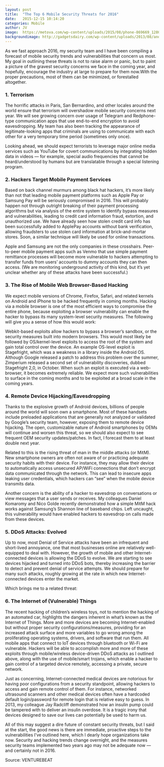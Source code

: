 ```yaml
---
layout: post
title:  "The Top 6 Mobile Security Threats for 2016"
date:   2015-12-15 10:14:20
categories: Mobile
author: JV
image:  https://metova.com/wp-content/uploads/2015/08/phone-869669_1280.jpg
backgroundimage: http://gadgetsdairy.com/wp-content/uploads/2013/08/android_green_wallpaper.jpg
---
```

As we fast approach 2016, my security team and I have been compiling a forecast of mobile security trends and vulnerabilities that concern us most. My goal in outlining these threats is not to raise alarm or panic, but to paint a picture of the gravest security concerns we face in the coming year, and hopefully, encourage the industry at large to prepare for them now.With the proper precautions, most of them can be minimized, or forestalled altogether.

### 1. Terrorism

The horrific attacks in Paris, San Bernardino, and other locales around the world ensure that terrorism will overshadow mobile security concerns next year. We will see growing concern over usage of Telegram and Redphone-type communication apps that use end-to-end encryption to avoid eavesdropping. My team has also been tracking the appearance of legitimate-looking apps that criminals are using to communicate with each other for a very temporary time period (sometimes only once).

Looking ahead, we should expect terrorists to leverage major online media services such as YouTube for covert communications by integrating hidden data in videos — for example, special audio frequencies that cannot be heard/understood by humans but are translatable through a special listening program.

### 2. Hackers Target Mobile Payment Services

Based on back channel murmurs among black hat hackers, it’s more likely than not that leading mobile payment platforms such as Apple Pay or Samsung Pay will be seriously compromised in 2016. This will probably happen not through outright breaking of their payment processing algorithms but via analysis of the entire system to identify bypass measures and vulnerabilities, leading to credit card information fraud, extortion, and unauthorized use. We have already seen how stolen credit card info has been successfully added to ApplePay accounts without bank verification, allowing fraudsters to use stolen card information at brick-and-mortar stores. Soon, a similar technique will likely be used for online transactions.

Apple and Samsung are not the only companies in these crosshairs. Peer-to-peer mobile payment apps such as Venmo that use simple payment remittance processes will become more vulnerable to hackers attempting to transfer funds from users’ accounts to dummy accounts they can then access. (We are monitoring underground activity of this kind, but it’s yet unclear whether any of these attacks have been successful.)

### 3. The Rise of Mobile Web Browser-Based Hacking

We expect mobile versions of Chrome, Firefox, Safari, and related kernels on Android and iPhone to be hacked frequently in coming months. Hacking via a mobile browser is one of the most efficient ways to compromise the entire phone, because exploiting a browser vulnerability can enable the hacker to bypass its many system-level security measures. The following will give you a sense of how this would work:

Webkit-based exploits allow hackers to bypass a browser’s sandbox, or the security measures built into modern browsers. This would most likely be followed by OS/kernel-level exploits to access the root of the system and gain total control over the device.
An example OS-level exploit is Stagefright, which was a weakness in a library inside the Android OS. Although Google released a patch to address this problem over the summer, Zimperium released a second set of vulnerability discoveries, dubbed Stagefright 2,0, in October. When such an exploit is executed via a web-browser, it becomes extremely reliable.
We expect more such vulnerabilities to surface in the coming months and to be exploited at a broad scale in the coming years.

### 4. Remote Device Hijacking/Eavesdropping

Thanks to the explosive growth of Android devices, billions of people around the world will soon own a smartphone. Most of these handsets include preloaded applications that are generally not analyzed or validated by Google’s security team, however, exposing them to remote device hijacking. The open, customizable nature of Android smartphones by OEMs will continue and worsen this threat, so we should also expect to see frequent OEM security updates/patches. In fact, I forecast them to at least double next year.

Related to this is the rising threat of man in the middle attacks (or MitM). New smartphone owners are often not aware of or practicing adequate security habits with their device. For instance, they may allow their device to automatically access unsecured AP/WiFi connections that don’t encrypt data communicated through the network. This can lead to insecure apps leaking user credentials, which hackers can “see” when the mobile device transmits data.

Another concern is the ability of a hacker to eavesdrop on conversations or view messages that a user sends or receives. My colleagues Daniel Komaromy and Nico Golde recently demonstrated how a simple MitM hack works against Samsung’s Shannon line of baseband chips. Left uncaught, this vulnerability would have enabled hackers to eavesdrop on calls made from these devices.

### 5. DDoS Attacks: Evolved

Up to now, most Denial of Service attacks have been an infrequent and short-lived annoyance, one that most businesses online are relatively well-equipped to deal with. However, the growth of mobile and other Internet-connected devices is allowing the DDoS to evolve. We are starting to see devices hijacked and turned into DDoS bots, thereby increasing the barrier to detect and prevent denial of service attempts. We should prepare for many such attacks, roughly growing at the rate in which new Internet-connected devices enter the market.

Which brings me to a related threat:

### 6. The Internet of (Vulnerable) Things

The recent hacking of children’s wireless toys, not to mention the hacking of an automated car, highlights the dangers inherent in what’s known as the Internet of Things. More and more devices are becoming Internet-enabled but without proper security configurations/measures, providing for an increased attack surface and more variables to go wrong among the proliferating operating systems, drivers, and software that run them. All mobile apps that connect to IoT devices through bluetooth or Wi-Fi are vulnerable. Hackers will be able to accomplish more and more of these exploits through mobile/wireless device-driven DDoS attacks as I outlined above, along with the use of mobile/smart trojans, which enable a hacker to gain control of a targeted device remotely, accessing a private, secure network.

Just as concerning, Internet-connected medical devices are notorious for having poor configurations from a security standpoint, allowing hackers to access and gain remote control of them. For instance, networked ultrasound scanners and other medical devices often have a hardcoded default login/password for remote login that is relative easy to guess. In 2013, my colleague Jay Radcliff demonstrated how an insulin pump could be tampered with to deliver an insulin overdose. It is a tragic irony that devices designed to save our lives can potentially be used to harm us.

All of this may suggest a dire future of constant security threats, but I said at the start, the good news is there are immediate, proactive steps to the vulnerabilities I’ve outlined here, which I dearly hope organizations take now. Security and hacking trends change overnight, and the measures security teams implemented two years ago may not be adequate now — and certainly not in 2016.



Source: <a style="text-decoration:none;" href="http://venturebeat.com/2015/12/27/the-top-6-mobile-security-threats-for-2016/" >VENTUREBEAT</a>

